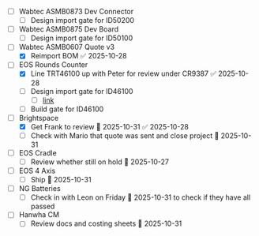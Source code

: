 
- [ ] Wabtec ASMB0873 Dev Connector
	- [ ] Design import gate for ID50200
- [ ] Wabtec ASMB0875 Dev Board
	- [ ] Design import gate for ID50100
- [ ] Wabtec ASMB0607 Quote v3
	- [x] Reimport BOM ✅ 2025-10-28
- [ ] EOS Rounds Counter
	- [x] Line TRT46100 up with Peter for review under CR9387 ✅ 2025-10-28
	- [ ] Design import gate for ID46100
		- [ ] [link](https://midgard/cms/newdb/view.cgi?form=support_requests;key=14054)
	- [ ] Build gate for ID46100
- [ ] Brightspace
	- [x] Get Frank to review 📅 2025-10-31 ✅ 2025-10-28
	- [ ] Check with Mario that quote was sent and close project 📅 2025-10-31 
- [ ] EOS Cradle
	- [ ] Review whether still on hold 📅 2025-10-27 
- [ ] EOS 4 Axis
	- [ ] Ship 📅 2025-10-31 
- [ ] NG Batteries
	- [ ] Check in with Leon on Friday 📅 2025-10-31 to check if they have all passed
- [ ] Hanwha CM
	- [ ] Review docs and costing sheets 📅 2025-10-31